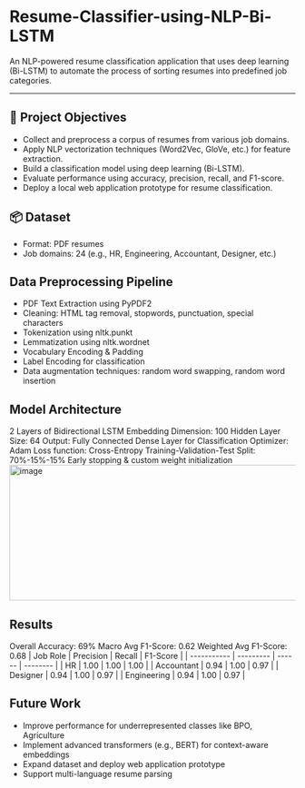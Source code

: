 # Resume-Classifier-using-NLP-Bi-LSTM
An NLP-powered resume classification application that uses deep learning (Bi-LSTM) to automate the process of sorting resumes into predefined job categories. 
___

## 🚀 Project Objectives
- Collect and preprocess a corpus of resumes from various job domains.
- Apply NLP vectorization techniques (Word2Vec, GloVe, etc.) for feature extraction.
- Build a classification model using deep learning (Bi-LSTM).
- Evaluate performance using accuracy, precision, recall, and F1-score.
- Deploy a local web application prototype for resume classification.

## 📦 Dataset
- Format: PDF resumes
- Job domains: 24 (e.g., HR, Engineering, Accountant, Designer, etc.)

## Data Preprocessing Pipeline
- PDF Text Extraction using PyPDF2
- Cleaning: HTML tag removal, stopwords, punctuation, special characters
- Tokenization using nltk.punkt
- Lemmatization using nltk.wordnet
- Vocabulary Encoding & Padding
- Label Encoding for classification
- Data augmentation techniques: random word swapping, random word insertion

## Model Architecture
2 Layers of Bidirectional LSTM
Embedding Dimension: 100
Hidden Layer Size: 64
Output: Fully Connected Dense Layer for Classification
Optimizer: Adam
Loss function: Cross-Entropy
Training-Validation-Test Split: 70%-15%-15%
Early stopping & custom weight initialization
<img width="673" height="239" alt="image" src="https://github.com/user-attachments/assets/75242a00-d1ff-48a9-9afa-bab18e57d195" />


## Results
Overall Accuracy: 69%
Macro Avg F1-Score: 0.62
Weighted Avg F1-Score: 0.68
| Job Role    | Precision | Recall | F1-Score |
| ----------- | --------- | ------ | -------- |
| HR          | 1.00      | 1.00   | 1.00     |
| Accountant  | 0.94      | 1.00   | 0.97     |
| Designer    | 0.94      | 1.00   | 0.97     |
| Engineering | 0.94      | 1.00   | 0.97     |

## Future Work
- Improve performance for underrepresented classes like BPO, Agriculture
- Implement advanced transformers (e.g., BERT) for context-aware embeddings
- Expand dataset and deploy web application prototype
- Support multi-language resume parsing


